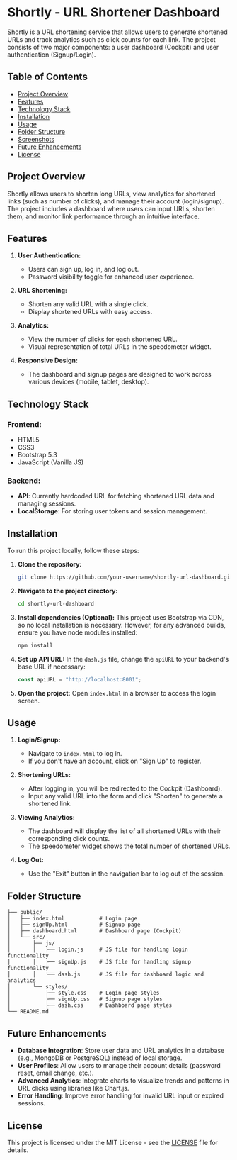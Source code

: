 
# Shortly - URL Shortener Dashboard

Shortly is a URL shortening service that allows users to generate shortened URLs and track analytics such as click counts for each link. The project consists of two major components: a user dashboard (Cockpit) and user authentication (Signup/Login).

## Table of Contents

- [Project Overview](#project-overview)
- [Features](#features)
- [Technology Stack](#technology-stack)
- [Installation](#installation)
- [Usage](#usage)
- [Folder Structure](#folder-structure)
- [Screenshots](#screenshots)
- [Future Enhancements](#future-enhancements)
- [License](#license)

## Project Overview

Shortly allows users to shorten long URLs, view analytics for shortened links (such as number of clicks), and manage their account (login/signup). The project includes a dashboard where users can input URLs, shorten them, and monitor link performance through an intuitive interface.

## Features

1. **User Authentication:**
   - Users can sign up, log in, and log out.
   - Password visibility toggle for enhanced user experience.

2. **URL Shortening:**
   - Shorten any valid URL with a single click.
   - Display shortened URLs with easy access.

3. **Analytics:**
   - View the number of clicks for each shortened URL.
   - Visual representation of total URLs in the speedometer widget.

4. **Responsive Design:**
   - The dashboard and signup pages are designed to work across various devices (mobile, tablet, desktop).

## Technology Stack

### Frontend:
- HTML5
- CSS3
- Bootstrap 5.3
- JavaScript (Vanilla JS)

### Backend:
- **API**: Currently hardcoded URL for fetching shortened URL data and managing sessions.
- **LocalStorage**: For storing user tokens and session management.

## Installation

To run this project locally, follow these steps:

1. **Clone the repository:**
   ```bash
   git clone https://github.com/your-username/shortly-url-dashboard.git
   ```

2. **Navigate to the project directory:**
   ```bash
   cd shortly-url-dashboard
   ```

3. **Install dependencies (Optional):**
   This project uses Bootstrap via CDN, so no local installation is necessary. However, for any advanced builds, ensure you have node modules installed:
   ```bash
   npm install
   ```

4. **Set up API URL:**
   In the `dash.js` file, change the `apiURL` to your backend's base URL if necessary:
   ```javascript
   const apiURL = "http://localhost:8001";
   ```

5. **Open the project:**
   Open `index.html` in a browser to access the login screen.

## Usage

1. **Login/Signup:**
   - Navigate to `index.html` to log in.
   - If you don't have an account, click on "Sign Up" to register.

2. **Shortening URLs:**
   - After logging in, you will be redirected to the Cockpit (Dashboard).
   - Input any valid URL into the form and click "Shorten" to generate a shortened link.

3. **Viewing Analytics:**
   - The dashboard will display the list of all shortened URLs with their corresponding click counts.
   - The speedometer widget shows the total number of shortened URLs.

4. **Log Out:**
   - Use the "Exit" button in the navigation bar to log out of the session.

## Folder Structure

```plaintext
├── public/
│   ├── index.html           # Login page
│   ├── signUp.html          # Signup page
│   ├── dashboard.html       # Dashboard page (Cockpit)
│   └── src/
│       ├── js/
│       │   ├── login.js     # JS file for handling login functionality
│       │   ├── signUp.js    # JS file for handling signup functionality
│       │   └── dash.js      # JS file for dashboard logic and analytics
│       └── styles/
│           ├── style.css    # Login page styles
│           ├── signUp.css   # Signup page styles
│           ├── dash.css     # Dashboard page styles
└── README.md
```

## Future Enhancements

- **Database Integration**: Store user data and URL analytics in a database (e.g., MongoDB or PostgreSQL) instead of local storage.
- **User Profiles**: Allow users to manage their account details (password reset, email change, etc.).
- **Advanced Analytics**: Integrate charts to visualize trends and patterns in URL clicks using libraries like Chart.js.
- **Error Handling**: Improve error handling for invalid URL input or expired sessions.

## License

This project is licensed under the MIT License - see the [LICENSE](LICENSE) file for details.


